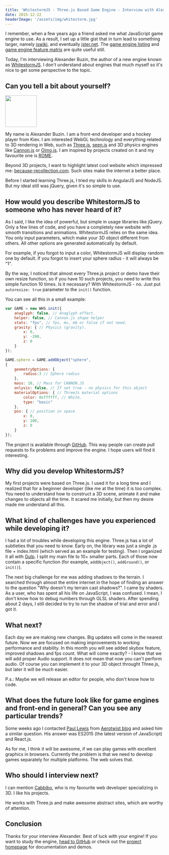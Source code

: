 ```yaml
---
title: 'WhitestormJS - Three.js Based Game Engine - Interview with Alexander Buzin'
date: 2015-12-22
headerImage: '/assets/img/whitestorm.jpg'
---
```


I remember, when a few years ago a friend asked me what JavaScript game engine to use. As a result, I set up a little gist that in turn lead to something larger, namely [jswiki](https://github.com/bebraw/jswiki), and eventually [jster.net](http://jster.net/). The [game engine listing](https://github.com/bebraw/jswiki/wiki/Game-Engines) and [game engine feature matrix](https://github.com/bebraw/jswiki/wiki/Game-engine-feature-matrix) are quite useful still.

Today, I'm interviewing Alexander Buzin, the author of a new engine known as [WhitestormJS](http://whitestormjs.xyz/). I don't understand about engines that much myself so it's nice to get some perspective to the topic.

## Can you tell a bit about yourself?

<p>
<span class="author">
  <img src="https://www.gravatar.com/avatar/e002d265845b7625ef396bf74763e31d?s=200" alt"Alexander Buzin" class='author' width='100' height='100' />
</span>
</p>

My name is Alexander Buzin. I am a front-end developer and a hockey player from Kiev. I am interested WebGL technology and everything related to 3D rendering in Web, such as [Three.js](http://threejs.org/), [seen.js](http://seenjs.io/) and 3D physics engines like [Cannon.js](http://www.cannonjs.org/) or [Oimo.js](https://github.com/lo-th/Oimo.js/). I am inspired by projects created on it and my favourite one is [ROME](http://www.ro.me/).

Beyond 3D projects, I want to highlight latest cool website which impressed me: [because-recollection.com](because-recollection.com).
Such sites make the internet a better place.

Before I started learning Three.js, I tried my skills in AngularJS and NodeJS. But my ideal still was jQuery, given it's so simple to use.

## How would you describe WhitestormJS to someone who has never heard of it?

As I said, I like the idea of powerful, but simple in usage libraries like jQuery. Only a few lines of code, and you have a completely new website with smooth transitions and animations. WhitestormJS relies on the same idea. You only input parameters, which make your 3D object different from others. All other options are generated automatically by default.

For example, if you forgot to input a color, WhitestormJS will display random one by default. If you forgot to insert your sphere radius - it will always be "1".

By the way, I noticed that almost every Three.js project or demo have their own resize function, so if you have 10 such projects, you need to write this simple function 10 times. Is it necessary? With WhitestormJS - no. Just put `autoresize: true` parameter to the `init()` function.

You can see all this in a small example:

```javascript
var GAME = new WHS.init({
    anaglyph: false, // Anaglyph effect.
    helper: false, // Cannon.js shape helper
    stats: "fps", // fps, ms, mb or false if not need.
    gravity: { // Physics (gravity).
        x: 0,
        y: -200,
        z: 0
    }
});

GAME.sphere = GAME.addObject("sphere",
{
    geometryOptions: {
        radius:3 // Sphere radius
    },
    mass: 10, // Mass for CANNON.JS
    onlyvis: false, // If set true - no physics for this object
    materialOptions: { // ThreeJs material options
        color: 0xffffff, // White.
        type: "basic"
    },
    pos: { // position in space
        x: 0,
        y: 100,
        z: 0
    }
});
```

The project is available through [GitHub](https://github.com/sasha240100/WhitestormJS). This way people can create pull requests to fix problems and improve the engine. I hope users will find it interesting.

## Why did you develop WhitestormJS?

My first projects were based on Three.js. I used it for a long time and I realized that for a beginner developer (like me at the time) it is too complex. You need to understand how to construct a 3D scene, animate it and make changes to objects all the time. It scared me initially, but then my desire made me understand all this.

## What kind of challenges have you experienced while developing it?

I had a lot of troubles while developing this engine. Three.js has a lot of subtleties that you need to know. Early on, the library was just a single .js file + index.html (which served as an example for testing). Then I organized it all with [Gulp](http://gulpjs.com/). I split my main file to 10+ smaller parts. Each of those now contain a specific function (for example, `addObject()`, `addGround()`, or `init()`).

The next big challenge for me was adding shadows to the terrain. I searched through almost the entire internet in the hope of finding an answer to the question "Why doesn't my terrain cast shadows?". I came by shaders. As a user, who has spent all his life on JavaScript, I was confused. I mean, I don't know how to debug numbers through GLSL shaders. After spending about 2 days, I still decided to try to run the shadow of trial and error and I got it.

## What next?

Each day we are making new changes. Big updates will come in the nearest future. Now we are focused on making improvements to working performance and stability. In this month you will see added skybox feature, improved shadows and fps count.
What will come exactly? - I know that we will add proper Audio support. It does not mean that now you can't perform audio. Of course you can implement it to your 3D object throught Three.js, but later it will be much easier.

P.s.: Maybe we will release an editor for people, who don't know how to code.

## What does the future look like for game engines and front-end in general? Can you see any particular trends?

Some weeks ago I contacted [Paul Lewis](ttps://twitter.com/aerotwist) from [Aerotwist blog](https://aerotwist.com/) and asked him a similar question. His answer was ES2015 (the latest version of JavaScript) and React.js.

As for me, I think it will be awesome, if we can play games with excellent graphics in browsers. Currently the problem is that we need to develop games separately for multiple platforms. The web solves that.

## Who should I interview next?
I can mention [Cabbibo](https://twitter.com/Cabbibo), who is my favourite web developer specializing in 3D. I like his projects.

He works with Three.js and make awesome abstract sites, which are worthy of attention.

## Conclusion

Thanks for your interview Alexander. Best of luck with your engine! If you want to study the engine, [head to GitHub](https://github.com/sasha240100/WhitestormJS) or check out the [project homepage](http://whitestormjs.xyz/) for documentation and demos.
